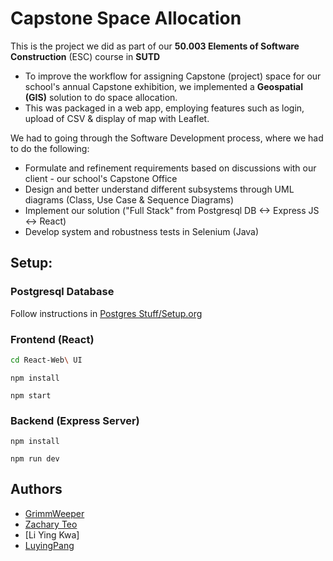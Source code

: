 # Capstone Space Allocation 

This is the project we did as part of our **50.003 Elements of Software Construction** (ESC) course in **SUTD**
* To improve the workflow for assigning Capstone (project) space for our school's annual Capstone exhibition, we implemented a **Geospatial (GIS)** solution to do space allocation. 
* This was packaged in a web app, employing features such as login, upload of CSV & display of map with Leaflet. 

We had to going through the Software Development process, where we had to do the following:
* Formulate and refinement requirements based on discussions with our client - our school's Capstone Office
* Design and better understand different subsystems through UML diagrams (Class, Use Case & Sequence Diagrams) 
* Implement our solution ("Full Stack" from Postgresql DB <-> Express JS <-> React) 
* Develop system and robustness tests in Selenium (Java)

## Setup:

### Postgresql Database

Follow instructions in [Postgres Stuff/Setup.org](https://github.com/GrimmWeeper/capstone-space-allocation/blob/master/Postgres%20stuff/Setup.org)

### Frontend (React)

```bash
cd React-Web\ UI
```
```
npm install
```
```
npm start
```

### Backend (Express Server)

```
npm install
```
```
npm run dev
```

## Authors

* [GrimmWeeper](https://github.com/GrimmWeeper)
* [Zachary Teo](https://github.com/zackteo)
* [Li Ying Kwa]
* [LuyingPang](http://github.com/LuyingPang)

